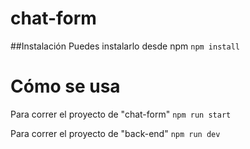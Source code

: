 # chat-form

##Instalación 
Puedes instalarlo desde npm
`npm install`

# Cómo se usa
Para correr el proyecto de "chat-form"
`npm run start`

Para correr el proyecto de "back-end"
`npm run dev`
